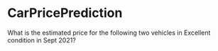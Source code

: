 # CarPricePrediction
What is the estimated price for the following two vehicles in Excellent condition in Sept 2021? 
